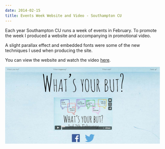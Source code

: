 ```yaml
---
date: 2014-02-15
title: Events Week Website and Video - Southampton CU
---
```


<BlogPostHeader />

Each year Southampton CU runs a week of events in February. To promote the week I produced a website and accompanying in promotional video.

A slight parallax effect and embedded fonts were some of the new techniques I used when producing the site. 

You can view the website and watch the video <a href="https://dhulme.uk/southampton-cu-events-week/">here</a>.

![Events Week Website](./images/events-week-website.jpg)